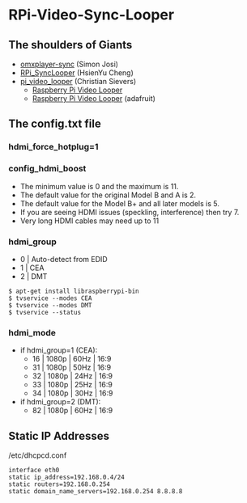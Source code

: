 
# RPi-Video-Sync-Looper

##  The shoulders of Giants

* [omxplayer-sync](https://github.com/turingmachine/omxplayer-sync) (Simon Josi)
* [RPi_SyncLooper](https://github.com/HsienYu/RPi_SyncLooper) (HsienYu Cheng)
* [pi_video_looper](https://github.com/adafruit/pi_video_looper.git) (Christian Sievers)
	* [Raspberry Pi Video Looper](https://videolooper.de/)
	* [Raspberry Pi Video Looper](https://learn.adafruit.com/raspberry-pi-video-looper?view=all) (adafruit)


## The config.txt file

### hdmi_force_hotplug=1

### config_hdmi_boost

* The minimum value is 0 and the maximum is 11.
* The default value for the original Model B and A is 2.
* The default value for the Model B+ and all later models is 5.
* If you are seeing HDMI issues (speckling, interference) then try 7.
* Very long HDMI cables may need up to 11

### hdmi_group

* 0 | Auto-detect from EDID
* 1 | CEA
* 2 | DMT


```
$ apt-get install libraspberrypi-bin
$ tvservice --modes CEA
$ tvservice --modes DMT
$ tvservice --status
```


### hdmi_mode

* if hdmi_group=1 (CEA):
	* 16 | 1080p | 60Hz | 16:9
	* 31 | 1080p | 50Hz | 16:9
	* 32 | 1080p | 24Hz | 16:9
	* 33 | 1080p | 25Hz | 16:9
	* 34 | 1080p | 30Hz | 16:9
* if hdmi_group=2 (DMT):
	* 82 | 1080p | 60Hz | 16:9


## Static IP Addresses

/etc/dhcpcd.conf

```
interface eth0
static ip_address=192.168.0.4/24
static routers=192.168.0.254
static domain_name_servers=192.168.0.254 8.8.8.8
```
